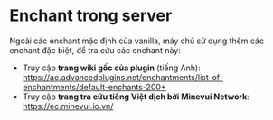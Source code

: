 # Enchant trong server

Ngoài các enchant mặc định của vanilla, máy chủ sử dụng thêm các enchant đặc biệt, để tra cứu các enchant này:
- Truy cập **trang wiki gốc của plugin** (tiếng Anh): https://ae.advancedplugins.net/enchantments/list-of-enchantments/default-enchants-200+
- Truy cập **trang tra cứu tiếng Việt dịch bởi Minevui Network**: https://ec.minevui.io.vn/